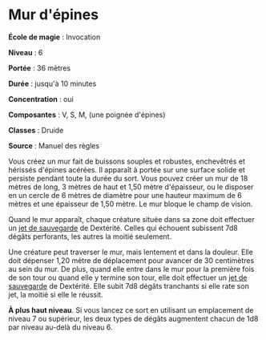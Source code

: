 # Mur d'épines

**École de magie** : Invocation

**Niveau** : 6

**Portée** : 36 mètres

**Durée** : jusqu'à 10 minutes

**Concentration** : oui

**Composantes** : V, S, M, (une poignée d'épines)

**Classes** : Druide

**Source** : Manuel des règles

Vous créez un mur fait de buissons souples et robustes, enchevêtrés et hérissés d'épines acérées. Il apparaît à portée sur une surface solide et persiste pendant toute la durée du sort. Vous pouvez créer un mur de 18 mètres de long, 3 mètres de haut et 1,50 mètre d'épaisseur, ou le disposer en un cercle de 6 mètres de diamètre pour une hauteur maximum de 6 mètres et une épaisseur de 1,50 mètre. Le mur bloque le champ de vision.

Quand le mur apparaît, chaque créature située dans sa zone doit effectuer un [jet de sauvegarde](/utiliser-les-caracteristiques/#jets-de-sauvegarde) de Dextérité. Celles qui échouent subissent 7d8 dégâts perforants, les autres la moitié seulement.

Une créature peut traverser le mur, mais lentement et dans la douleur. Elle doit dépenser 1,20 mètre de déplacement pour avancer de 30 centimètres au sein du mur. De plus, quand elle entre dans le mur pour la première fois de son tour ou quand elle y termine son tour, elle doit effectuer un [jet de sauvegarde](/utiliser-les-caracteristiques/#jets-de-sauvegarde) de Dextérité. Elle subit 7d8 dégâts tranchants si elle rate son jet, la moitié si elle le réussit.

**À plus haut niveau**. Si vous lancez ce sort en utilisant un emplacement de niveau 7 ou supérieur, les deux types de dégâts augmentent chacun de 1d8 par niveau au-delà du niveau 6.
